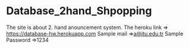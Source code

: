 # Database_2hand_Shpopping
The site is about 2. hand anouncement system.
The heroku link => https://database-hw.herokuapp.com
Sample mail =>a@itu.edu.tr
Sample Password =>1234
